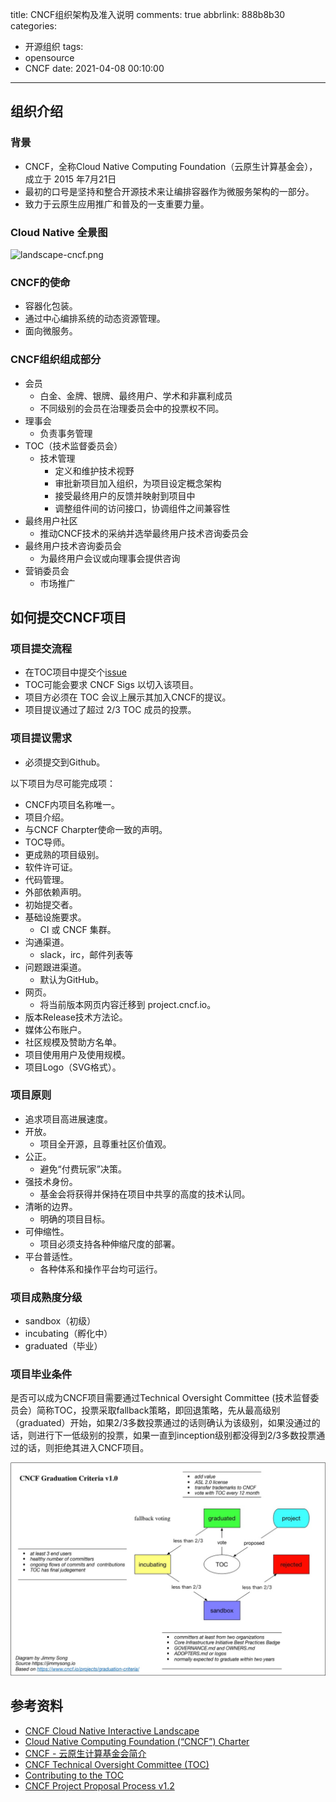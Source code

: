 title: CNCF组织架构及准入说明
comments: true
abbrlink: 888b8b30
categories:
  - 开源组织
tags:
  - opensource
  - CNCF
date: 2021-04-08 00:10:00
---
## 组织介绍

### 背景

* CNCF，全称Cloud Native Computing Foundation（云原生计算基金会），成立于 2015 年7月21日
* 最初的口号是坚持和整合开源技术来让编排容器作为微服务架构的一部分。
* 致力于云原生应用推广和普及的一支重要力量。

### Cloud Native 全景图

![landscape-cncf.png](/images/pasted-0.png)

### CNCF的使命

* 容器化包装。
* 通过中心编排系统的动态资源管理。
* 面向微服务。

### CNCF组织组成部分

* 会员
    * 白金、金牌、银牌、最终用户、学术和非赢利成员
    * 不同级别的会员在治理委员会中的投票权不同。
* 理事会
    * 负责事务管理
* TOC（技术监督委员会）
    * 技术管理
        * 定义和维护技术视野
        * 审批新项目加入组织，为项目设定概念架构
        * 接受最终用户的反馈并映射到项目中
        * 调整组件间的访问接口，协调组件之间兼容性
* 最终用户社区
    * 推动CNCF技术的采纳并选举最终用户技术咨询委员会
* 最终用户技术咨询委员会
    * 为最终用户会议或向理事会提供咨询
* 营销委员会
    * 市场推广

## 如何提交CNCF项目

### 项目提交流程

* 在TOC项目中提交个[issue](https://github.com/cncf/toc/issues)
* TOC可能会要求 CNCF Sigs 以切入该项目。
* 项目方必须在 TOC 会议上展示其加入CNCF的提议。
* 项目提议通过了超过 2/3 TOC 成员的投票。

### 项目提议需求

* 必须提交到Github。

以下项目为尽可能完成项：

* CNCF内项目名称唯一。
* 项目介绍。
* 与CNCF Charpter使命一致的声明。
* TOC导师。
* 更成熟的项目级别。
* 软件许可证。
* 代码管理。
* 外部依赖声明。
* 初始提交者。
* 基础设施要求。
    * CI 或 CNCF 集群。
* 沟通渠道。
    * slack，irc，邮件列表等
* 问题跟进渠道。
    * 默认为GitHub。
* 网页。
    * 将当前版本网页内容迁移到 project.cncf.io。
* 版本Release技术方法论。
* 媒体公布账户。
* 社区规模及赞助方名单。
* 项目使用用户及使用规模。
* 项目Logo（SVG格式）。

### 项目原则

* 追求项目高进展速度。
* 开放。
    * 项目全开源，且尊重社区价值观。
* 公正。
    * 避免“付费玩家”决策。
* 强技术身份。
    * 基金会将获得并保持在项目中共享的高度的技术认同。
* 清晰的边界。
    * 明确的项目目标。
* 可伸缩性。
    * 项目必须支持各种伸缩尺度的部署。
* 平台普适性。
    * 各种体系和操作平台均可运行。

### 项目成熟度分级

* sandbox（初级）
* incubating（孵化中）
* graduated（毕业）

### 项目毕业条件

是否可以成为CNCF项目需要通过Technical Oversight Committee (技术监督委员会）简称TOC，投票采取fallback策略，即回退策略，先从最高级别（graduated）开始，如果2/3多数投票通过的话则确认为该级别，如果没通过的话，则进行下一低级别的投票，如果一直到inception级别都没得到2/3多数投票通过的话，则拒绝其进入CNCF项目。

![15784095112292.jpg](/images/pasted-1.png)

## 参考资料

* [CNCF Cloud Native Interactive Landscape](https://landscape.cncf.io/)
* [Cloud Native Computing Foundation (“CNCF”) Charter](https://github.com/cncf/foundation/blob/master/charter.md)
* [CNCF - 云原生计算基金会简介](https://jimmysong.io/kubernetes-handbook/cloud-native/cncf.html)
* [CNCF Technical Oversight Committee (TOC)](https://github.com/cncf/toc)
* [Contributing to the TOC](https://github.com/cncf/toc/blob/master/CONTRIBUTING.md)
* [CNCF Project Proposal Process v1.2](https://github.com/cncf/toc/blob/master/process/project_proposals.adoc)